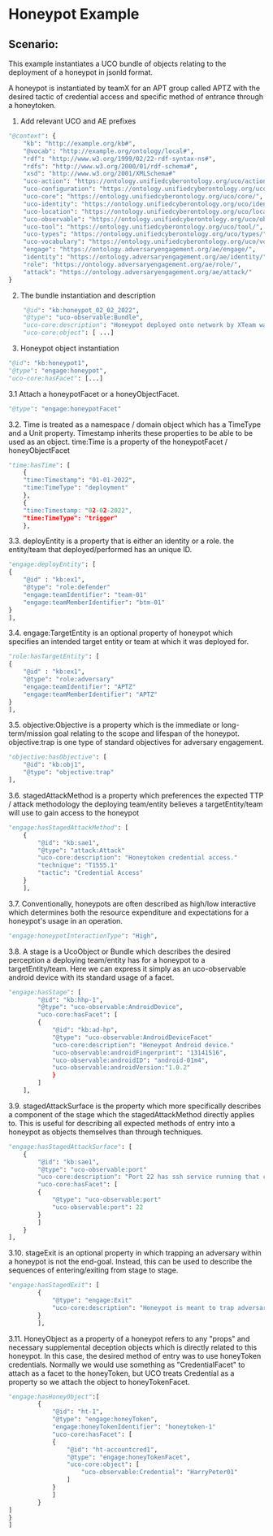 # Honeypot Example

## Scenario:
This example instantiates a UCO bundle of objects relating to the deployment of a honeypot in jsonld format. 

A honeypot is instantiated by teamX for an APT group called APTZ with the desired tactic of credential access and specific method of entrance through a honeytoken.

1. Add relevant UCO and AE prefixes


```python
"@context": { 
    "kb": "http://example.org/kb#", 
    "@vocab": "http://example.org/ontology/local#", 
    "rdf": "http://www.w3.org/1999/02/22-rdf-syntax-ns#", 
    "rdfs": "http://www.w3.org/2000/01/rdf-schema#", 
    "xsd": "http://www.w3.org/2001/XMLSchema#" 
    "uco-action": "https://ontology.unifiedcyberontology.org/uco/action/", 
    "uco-configuration": "https://ontology.unifiedcyberontology.org/uco/configuration/", 
    "uco-core": "https://ontology.unifiedcyberontology.org/uco/core/", 
    "uco-identity": "https://ontology.unifiedcyberontology.org/uco/identity/", 
    "uco-location": "https://ontology.unifiedcyberontology.org/uco/location/", 
    "uco-observable": "https://ontology.unifiedcyberontology.org/uco/observable/", 
    "uco-tool": "https://ontology.unifiedcyberontology.org/uco/tool/", 
    "uco-types": "https://ontology.unifiedcyberontology.org/uco/types/", 
    "uco-vocabulary": "https://ontology.unifiedcyberontology.org/uco/vocabulary/", 
    "engage": "https://ontology.adversaryengagement.org/ae/engage/",
    "identity": "https://ontology.adversaryengagement.org/ae/identity/",
    "role": "https://ontology.adversaryengagement.org/ae/role/",
    "attack": "https://ontology.adversaryengagement.org/ae/attack/"
}
```

2. The bundle instantiation and description


```python
    "@id": "kb:honeypot_02_02_2022", 
    "@type": "uco-observable:Bundle", 
    "uco-core:description": "Honeypot deployed onto network by XTeam was accessed by honey token user-credentials.", 
    "uco-core:object": [ ...]
```

3. Honeypot object instantiation


```python
"@id": "kb:honeypot1", 
"@type": "engage:honeypot", 
"uco-core:hasFacet": [...]
```

3.1 Attach a honeypotFacet or a honeyObjectFacet.


```python
"@type": "engage:honeypotFacet"
```

3.2. Time is treated as a namespace / domain object which has a TimeType and a Unit property. Timestamp inherits these properties to be able to be used as an object. time:Time is a property of the honeypotFacet / honeyObjectFacet


```python
"time:hasTime": [
    {
    "time:Timestamp": "01-01-2022",
    "time:TimeType": "deployment"
    },
    {
    "time:Timestamp: "02-02-2022",
    "time:TimeType": "trigger"
    },
```

3.3. deployEntity is a property that is either an identity or a role. the entity/team that deployed/performed has an unique ID.


```python
"engage:deployEntity": [
{
    "@id" : "kb:ex1",
    "@type": "role:defender"
    "engage:teamIdentifier": "team-01"
    "engage:teamMemberIdentifier": "btm-01"
}
],
```

3.4. engage:TargetEntity is an optional property of honeypot which specifies an intended target entity or team at which it was deployed for.


```python
"role:hasTargetEntity": [
{
    "@id" : "kb:ex1",
    "@type": "role:adversary"
    "engage:teamIdentifier": "APTZ"
    "engage:teamMemberIdentifier": "APTZ"
}
],
```

3.5. objective:Objective is a property which is the immediate or long-term/mission goal relating to the scope and lifespan of the honeypot. objective:trap is one type of standard objectives for adversary engagement.


```python
"objective:hasObjective": [
    "@id": "kb:obj1",
    "@type": "objective:trap"
],
```

3.6. stagedAttackMethod is a property which preferences the expected TTP / attack methodology the deploying team/entity believes a targetEntity/team will use to gain access to the honeypot


```python
"engage:hasStagedAttackMethod": [
    {
        "@id": "kb:sae1",
        "@type": "attack:Attack"
        "uco-core:description": "Honeytoken credential access."
        "technique": "T1555.1"
        "tactic": "Credential Access"
    }
    ],
```

3.7. Conventionally, honeypots are often described as high/low interactive which determines both the resource expenditure and expectations for a honeypot's usage in an operation.


```python
"engage:honeypotInteractionType": "High",
```

3.8. A stage is a UcoObject or Bundle which describes the desired perception a deploying team/entity has for a honeypot to a targetEntity/team. Here we can express it simply as an uco-observable android device with its standard usage of a facet.


```python
"engage:hasStage": [
        "@id": "kb:hhp-1",
        "@type": "uco-observable:AndroidDevice",
        "uco-core:hasFacet": [
        {
            "@id": "kb:ad-hp",
            "@type": "uco-observable:AndroidDeviceFacet"
            "uco-core:description": "Honeypot Android device."
            "uco-observable:androidFingerprint": "13141516",
            "uco-observable:androidID": "android-01m4",
            "uco-observable:androidVersion:"1.0.2"
            }
        ]
    ],
```

3.9. stagedAttackSurface is the property which more specifically describes a component of the stage which the stagedAttackMethod directly applies to. This is useful for describing all expected methods of entry into a honeypot as objects themselves than through techniques.


```python
"engage:hasStagedAttackSurface": [
    {
        "@id": "kb:sae1",
        "@type": "uco-observable:port"
        "uco-core:description": "Port 22 has ssh service running that can be accessed via the honeytoken credentials."
        "uco-core:hasFacet": [
        {
            "@type": "uco-observable:port"
            "uco-observable:port": 22
        }
        ]
    }
],
```

3.10. stageExit is an optional property in which trapping an adversary within a honeypot is not the end-goal. Instead, this can be used to describe the sequences of entering/exiting from stage to stage.


```python
"engage:hasStagedExit": [
        {
            "@type": "engage:Exit"
            "uco-core:description": "Honeypot is meant to trap adversaries so there is not available exit."
        }
        ],
```

3.11. HoneyObject as a property of a honeypot refers to any "props" and necessary supplemental deception objects which is directly related to this honeypot. In this case, the desired method of entry was to use honeyToken credentials. Normally we would use something as "CredentialFacet" to attach as a facet to the honeyToken, but UCO treats Credential as a property so we attach the object to honeyTokenFacet.


```python
"engage:hasHoneyObject":[
        {
            "@id": "ht-1",
            "@type": "engage:honeyToken",
            "engage:honeyTokenIdentifier": "honeytoken-1"
            "uco-core:hasFacet": [
            {
                "@id": "ht-accountcred1",
                "@type": "engage:honeyTokenFacet",
                "uco-core:object": [
                    "uco-observable:Credential": "HarryPeter01"
                ]
            }
            ]
        }
] 		
}
]
```
